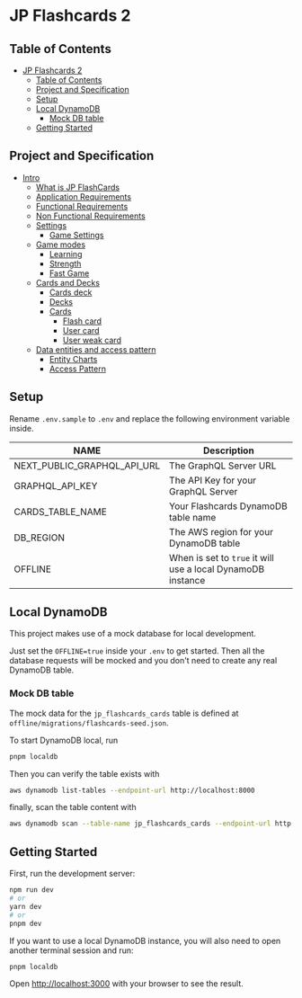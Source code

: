 # JP Flashcards 2

## Table of Contents

- [JP Flashcards 2](#jp-flashcards-2)
  - [Table of Contents](#table-of-contents)
  - [Project and Specification](#project-and-specification)
  - [Setup](#setup)
  - [Local DynamoDB](#local-dynamodb)
    - [Mock DB table](#mock-db-table)
  - [Getting Started](#getting-started)

## Project and Specification

- [Intro](docs/intro.md#jp-flashcards)
  - [What is JP FlashCards](docs/intro.md#what-is-jp-flashcards)
  - [Application Requirements](docs/intro.md#application-requirements)
  - [Functional Requirements](docs/intro.md#functional-requirements)
  - [Non Functional Requirements](docs/intro.md#non-functional-requirements)
  - [Settings](docs/settings.md#Settings)
    - [Game Settings](docs/settings.md#game-settings)
  - [Game modes](docs/game_modes.md#game-modes)
    - [Learning](docs/game_modes.md#learning)
    - [Strength](docs/game_modes.md#strength)
    - [Fast Game](docs/game_modes.md#fast-game)
  - [Cards and Decks](docs/cards_and_decks.md#cards-and-decks)
    - [Cards deck](docs/cards_and_decks.md#cards-deck)
    - [Decks](docs/cards_and_decks.md#decks)
    - [Cards](docs/cards_and_decks.md#cards)
      - [Flash card](docs/cards_and_decks.md#flash-card)
      - [User card](docs/cards_and_decks.md#user-card)
      - [User weak card](docs/cards_and_decks.md#user-weak-card)
  - [Data entities and access pattern](docs/entity_charts.md#data-entities-and-access-pattern)
    - [Entity Charts](docs/entity_charts.md#entity-charts)
    - [Access Pattern](docs/entity_charts.md#access-pattern)

## Setup

Rename `.env.sample` to `.env` and replace the following environment variable inside.

NAME | Description
-| -|
NEXT_PUBLIC_GRAPHQL_API_URL | The GraphQL Server URL
GRAPHQL_API_KEY | The API Key for your GraphQL Server
CARDS_TABLE_NAME | Your Flashcards DynamoDB table name
DB_REGION | The AWS region for your DynamoDB table
OFFLINE | When is set to `true` it will use a local DynamoDB instance

## Local DynamoDB

This project makes use of a mock database for local development.

Just set the `OFFLINE=true` inside your `.env` to get started.
Then all the database requests will be mocked and you don't need to create any
real DynamoDB table.

### Mock DB table

The mock data for the `jp_flashcards_cards` table is defined at `offline/migrations/flashcards-seed.json`.

To start DynamoDB local, run

```sh
pnpm localdb
```

Then you can verify the table exists with

```sh
aws dynamodb list-tables --endpoint-url http://localhost:8000
```

finally, scan the table content with

```sh
aws dynamodb scan --table-name jp_flashcards_cards --endpoint-url http://localhost:8000
```

## Getting Started

First, run the development server:

```sh
npm run dev
# or
yarn dev
# or
pnpm dev
```

If you want to use a local DynamoDB instance, you will also need to open another terminal session
and run:

```sh
pnpm localdb
```

Open [http://localhost:3000](http://localhost:3000) with your browser to see the result.
